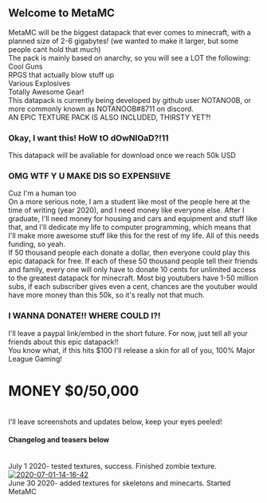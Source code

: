 ## Welcome to MetaMC
MetaMC will be the biggest datapack that ever comes to minecraft, with a planned size of 2-6 gigabytes! (we wanted to make it larger, but some people cant hold that much)
<br>The pack is mainly based on anarchy, so you will see a LOT the following:
<br>Cool Guns
<br>RPGS that actually blow stuff up
<br>Various Explosives
<br>Totally Awesome Gear!
<br>This datapack is currently being developed by github user NOTANO0B, or more commonly known as NOTANOOB#8711 on discord.
<br>AN EPIC TEXTURE PACK IS ALSO INCLUDED, THIRSTY YET?!

### Okay, I want this! HoW tO dOwNlOaD?!11

This datapack will be avaliable for download once we reach 50k USD

### OMG WTF Y U MAKE DIS SO EXPENSIIVE

Cuz I'm a human too
<br>On a more serious note, I am a student like most of the people here at the time of writing (year 2020), and I need money like everyone else. After I graduate, I'll need money for housing and cars and equipment and stuff like that, and I'll dedicate my life to computer programming, which means that I'll make more awesome stuff like this for the rest of my life. All of this needs funding, so yeah.
<br>If 50 thousand people each donate a dollar, then everyone could play this epic datapack for free. If each of these 50 thousand people tell their friends and family, every one will only have to donate 10 cents for unlimited access to the greatest datapack for minecraft. Most big youtubers have 1-50 million subs, if each subscriber gives even a cent, chances are the youtuber would have more money than this 50k, so it's really not that much.

### I WANNA DONATE!! WHERE COULD I?!

I'll leave a paypal link/embed in the short future. For now, just tell all your friends about this epic datapack!!
<br>You know what, if this hits $100 I'll release a skin for all of you, 100% Major League Gaming!

# MONEY $0/50,000
<br>I'll leave screenshots and updates below, keep your eyes peeled!
#### Changelog and teasers below
<br>July 1 2020- tested textures, success. Finished zombie texture.
<br><a href="https://ibb.co/6w0sJbp"><img src="https://i.ibb.co/yPFsB5M/2020-07-01-14-16-42.png" alt="2020-07-01-14-16-42" border="0"></a>
<br>June 30 2020- added textures for skeletons and minecarts. Started MetaMC
